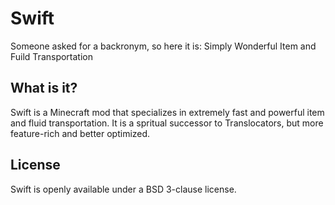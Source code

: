# Swift
Someone asked for a backronym, so here it is:
Simply Wonderful Item and Fuild Transportation

## What is it?
Swift is a Minecraft mod that specializes in extremely fast and powerful item and fluid transportation. It is a spritual successor to Translocators, but more feature-rich and better optimized.

## License
Swift is openly available under a BSD 3-clause license.
